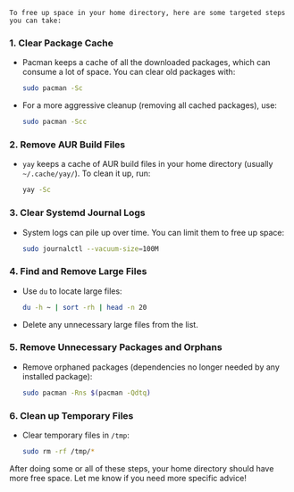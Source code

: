     To free up space in your home directory, here are some targeted steps you can take:

### 1. **Clear Package Cache**
   - Pacman keeps a cache of all the downloaded packages, which can consume a lot of space. You can clear old packages with:
     ```bash
     sudo pacman -Sc
     ```
   - For a more aggressive cleanup (removing all cached packages), use:
     ```bash
     sudo pacman -Scc
     ```

### 2. **Remove AUR Build Files**
   - `yay` keeps a cache of AUR build files in your home directory (usually `~/.cache/yay/`). To clean it up, run:
     ```bash
     yay -Sc
     ```

### 3. **Clear Systemd Journal Logs**
   - System logs can pile up over time. You can limit them to free up space:
     ```bash
     sudo journalctl --vacuum-size=100M
     ```

### 4. **Find and Remove Large Files**
   - Use `du` to locate large files:
     ```bash
     du -h ~ | sort -rh | head -n 20
     ```
   - Delete any unnecessary large files from the list.

### 5. **Remove Unnecessary Packages and Orphans**
   - Remove orphaned packages (dependencies no longer needed by any installed package):
     ```bash
     sudo pacman -Rns $(pacman -Qdtq)
     ```

### 6. **Clean up Temporary Files**
   - Clear temporary files in `/tmp`:
     ```bash
     sudo rm -rf /tmp/*
     ```

After doing some or all of these steps, your home directory should have more free space. Let me know if you need more specific advice!
